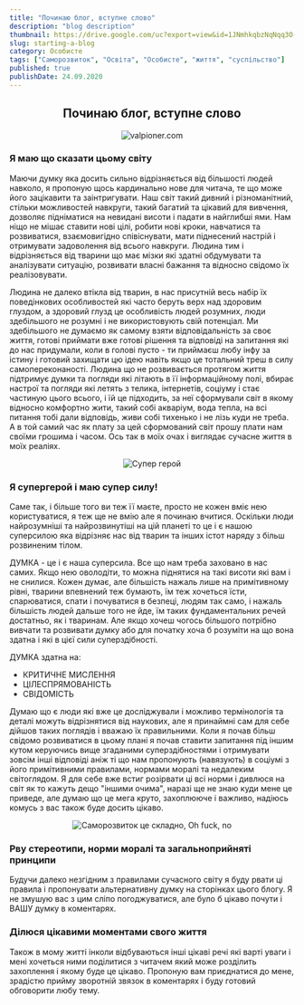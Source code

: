 ```yaml
---
title: "Починаю блог, вступне слово"
description: "blog description"
thumbnail: https://drive.google.com/uc?export=view&id=1JNmhkqbzNqNqq3O--oWv5JN5tDvxqtVY
slug: starting-a-blog
category: Особисте
tags: ["Саморозвиток", "Освіта", "Особисте", "життя", "суспільство"]
published: true
publishDate: 24.09.2020
---
```


<span style="display:block;text-align:center">

## Починаю блог, вступне слово

![valpioner.com](https://drive.google.com/uc?export=view&id=1JNmhkqbzNqNqq3O--oWv5JN5tDvxqtVY)

</span>

### Я маю що сказати цьому світу

Маючи думку яка досить сильно відрізняється від більшості людей навколо, я пропоную щось кардинально нове для читача, те що може його зацікавити та заінтригувати. Наш світ такий дивний і різноманітний, стільки можливостей навкруги, такий багатий та цікавий для вивчення, дозволяє підніматися на невидані висоти і падати в найглибші ями. Нам ніщо не мішає ставити нові цілі, робити нові кроки, навчатися та розвиватися, взаємовигідно співіснувати, мати піднесений настрій і отримувати задоволення від всього навкруги. Людина тим і відрізняється від тварини що має мізки які здатні обдумувати та аналізувати ситуацію, розвивати власні бажання та відносно свідомо їх реалізовувати.

Людина не далеко втікла від тварин, в нас присутній весь набір їх поведінкових особливостей які часто беруть верх над здоровим глуздом, а здоровий глузд це особливість людей розумних, люди здебільшого не розумні і не використовують свій потенціал. Ми здебільшого не думаємо як самому взяти відповідальність за своє життя, готові приймати вже готові рішення та відповіді на запитання які до нас придумали, коли в голові пусто - ти приймаєш любу інфу за істину і готовий захищати цю ідею навіть якщо це тотальний треш в силу самопереконаності. Людина що не розвивається протягом життя підтримує думки та погляди які літають в її інформаційному полі, вбирає настрої та погляди які летять з телика, інтернетів, соціуму і стає частиную цього всього, і їй це підходить, за неї сформували світ в якому відносно комфортно жити, такий собі акваріум, вода тепла, на всі питання тобі дали відповідь, живи собі тихенько і не лізь куди не треба. А в той самий час як плату за цей сформований світ прошу плати нам своїми грошима і часом. Ось так в моїх очах і виглядає сучасне життя в моїх реаліях.

<span style="display:block;text-align:center">

![Супер герой](https://drive.google.com/uc?export=view&id=1TyI7oDT9KNtPZSPS2L2n4JTqqX1Bz4sZ)

</span>

### Я супергерой і маю супер силу!

Саме так, і більше того ви теж її маєте, просто не кожен вміє нею користуватися, я теж ще не вмію але я починаю вчитися.
Оскільки люди найрозумніші та найрозвинутіші на цій планеті то це і є нашою суперсилою яка відрізняє нас від тварин та інших істот наряду з більш розвиненим тілом.

ДУМКА - це і є наша суперсила. Все що нам треба заховано в нас самих. Якщо нею оволодіти, то можна піднятися на такі висоти які вам і не снилися. Кожен думає, але більшість нажаль лише на примітивному рівні, тварини впевнений теж бумають, їм теж хочеться їсти, спарюватися, спати і почуватися в безпеці, людям так само, і нажаль більшість людей дальше того не йде, їм таких фундаментальних речей достатньо, як і тваринам. Але якщо хочеш чогось більшого потрібно вивчати та розвивати думку або для початку хоча б розуміти на що вона здатна і які в цієї сили суперздібності.

ДУМКА здатна на:

- КРИТИЧНЕ МИСЛЕННЯ
- ЦІЛЕСПРЯМОВАНІСТЬ
- СВІДОМІСТЬ

Думаю що є люди які вже це досліджували і можливо термінологія та деталі можуть відрізнятися від наукових, але я принаймні сам для себе дійшов таких поглядів і вважаю їх правильними. Коли я почав більш свідомо розвиватися в цьому плані я почав ставити запитання під іншим кутом керуючись вище згаданими суперздібностями і отримувати зовсім інші відповіді аніж ті що нам пропонують (навязують) в соціумі з його примітивними правилами, нормами моралі та недалеким світоглядом. Я для себе вже встиг розірвати ці всі норми і дивлюся на світ як то кажуть дещо "іншими очима", наразі ще не знаю куди мене це приведе, але думаю що це мега круто, захоплююче і важливо, надіюсь комусь з вас також буде досить цікаво.

<span style="display:block;text-align:center">

![Саморозвиток це складно, Oh fuck, no](https://drive.google.com/uc?export=view&id=1YkjXnyDm5QzSp6oBcB4crbkZ8tKA20wU)

</span>

### Рву стереотипи, норми моралі та загальноприйняті принципи

Будучи далеко незгідним з правилами сучасного світу я буду рвати ці правила і пропонувати альтернативну думку на сторінках цього блогу. Я не змушую вас з цим сліпо погоджуватися, але було б цікаво почути і ВАШУ думку в коментарях.

### Ділюся цікавими моментами свого життя

Також в мому житті інколи відбуваються інші цікаві речі які варті уваги і мені хочеться ними поділитися з читачем який може розділить захоплення і якому буде це цікаво. Пропоную вам приєднатися до мене, зрадістю прийму зворотній звязок в коментарях і буду готовий обговорити любу тему.

